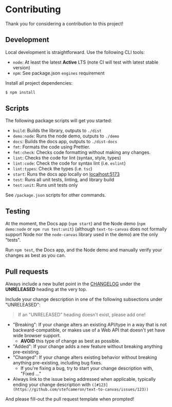 # Contributing

Thank you for considering a contribution to this project!

## Development

Local development is straightforward. Use the following CLI tools:

*   `node`: At least the latest __Active__ LTS (note CI will test with latest stable version)
*   `npm`: See package.json `engines` requirement

Install all project dependencies:

```bash
$ npm install
```

## Scripts

The following package scripts will get you started:

*   `build`: Builds the library, outputs to `./dist`
*   `demo:node`: Runs the node demo, outputs to `./demo`
*   `docs`: Builds the docs app, outputs to `./dist-docs`
*   `fmt`: Formats the code using Prettier.
*   `fmt:check`: Checks code formatting without making any changes.
*   `lint`: Checks the code for lint (syntax, style, types)
*   `lint:code`: Check the code for syntax lint (i.e. `eslint`)
*   `lint:types`: Check the types (i.e. `tsc`)
*   `start`: Runs the docs app locally on [localhost:5173](http://localhost:5173/)
*   `test`: Runs all unit tests, linting, and library build
*   `test:unit`: Runs unit tests only

See `/package.json` scripts for other commands.

## Testing

At the moment, the Docs app (`npm start`) and the Node demo (`npm demo:node` or `npm run test:unit`) (although `text-to-canvas` does not formally support Node nor the `node-canvas` library used in the demo) are the only "tests".

Run `npm test`, the Docs app, and the Node demo and manually verify your changes as best as you can.

## Pull requests

Always include a new bullet point in the [CHANGELOG](./CHANGELOG.md) under the __UNRELEASED__ heading at the very top.

Include your change description in one of the following subsections under "UNRELEASED":

> If an "UNRELEASED" heading doesn't exist, please add one!

-   "Breaking": If your change alters an existing API/type in a way that is not backward-compatible, or makes use of a Web API that doesn't yet have wide browser support.
    -   __AVOID__ this type of change as best as possible.
-   "Added": If your change adds a new feature without breaking anything pre-existing.
-   "Changed": If your change alters existing behavior without breaking anything pre-existing, including bug fixes.
    -   If you're fixing a bug, try to start your change description with, "Fixed ..."
-   Always link to the issue being addressed when applicable, typically ending your change description with `([#123](https://github.com/stefcameron/text-to-canvas/issues/123))`

And please fill-out the pull request template when prompted!
